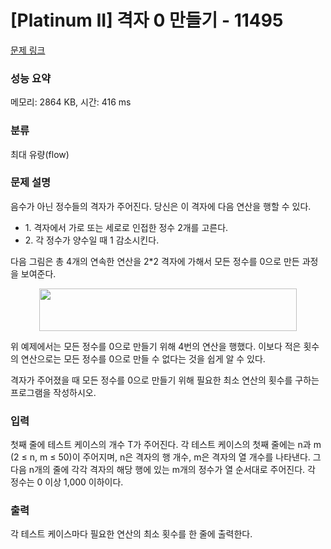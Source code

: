 # [Platinum II] 격자 0 만들기 - 11495 

[문제 링크](https://www.acmicpc.net/problem/11495) 

### 성능 요약

메모리: 2864 KB, 시간: 416 ms

### 분류

최대 유량(flow)

### 문제 설명

<p>음수가 아닌 정수들의 격자가 주어진다. 당신은 이 격자에 다음 연산을 행할 수 있다.</p>

<ul>
	<li>1. 격자에서 가로 또는 세로로 인접한 정수 2개를 고른다.</li>
	<li>2. 각 정수가 양수일 때 1 감소시킨다.</li>
</ul>

<p>다음 그림은 총 4개의 연속한 연산을 2*2 격자에 가해서 모든 정수를 0으로 만든 과정을 보여준다.</p>

<p style="text-align: center;"><img alt="" src="https://onlinejudgeimages.s3-ap-northeast-1.amazonaws.com/problem/11495/1.png" style="height:68px; width:412px"></p>

<p>위 예제에서는 모든 정수를 0으로 만들기 위해 4번의 연산을 행했다. 이보다 적은 횟수의 연산으로는 모든 정수를 0으로 만들 수 없다는 것을 쉽게 알 수 있다.</p>

<p>격자가 주어졌을 때 모든 정수를 0으로 만들기 위해 필요한 최소 연산의 횟수를 구하는 프로그램을 작성하시오.</p>

### 입력 

 <p>첫째 줄에 테스트 케이스의 개수 T가 주어진다. 각 테스트 케이스의 첫째 줄에는 n과 m (2 ≤ n, m ≤ 50)이 주어지며, n은 격자의 행 개수, m은 격자의 열 개수를 나타낸다. 그 다음 n개의 줄에 각각 격자의 해당 행에 있는 m개의 정수가 열 순서대로 주어진다. 각 정수는 0 이상 1,000 이하이다.</p>

### 출력 

 <p>각 테스트 케이스마다 필요한 연산의 최소 횟수를 한 줄에 출력한다.</p>

